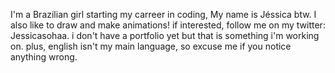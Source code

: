 I'm a Brazilian girl starting my carreer in coding, My name is Jéssica btw.
I also like to draw and make animations! if interested, follow me on my twitter: Jessicasohaa. i don't have a portfolio yet but that is something i'm working on.
plus, english isn't my main language, so excuse me if you notice anything wrong. 
